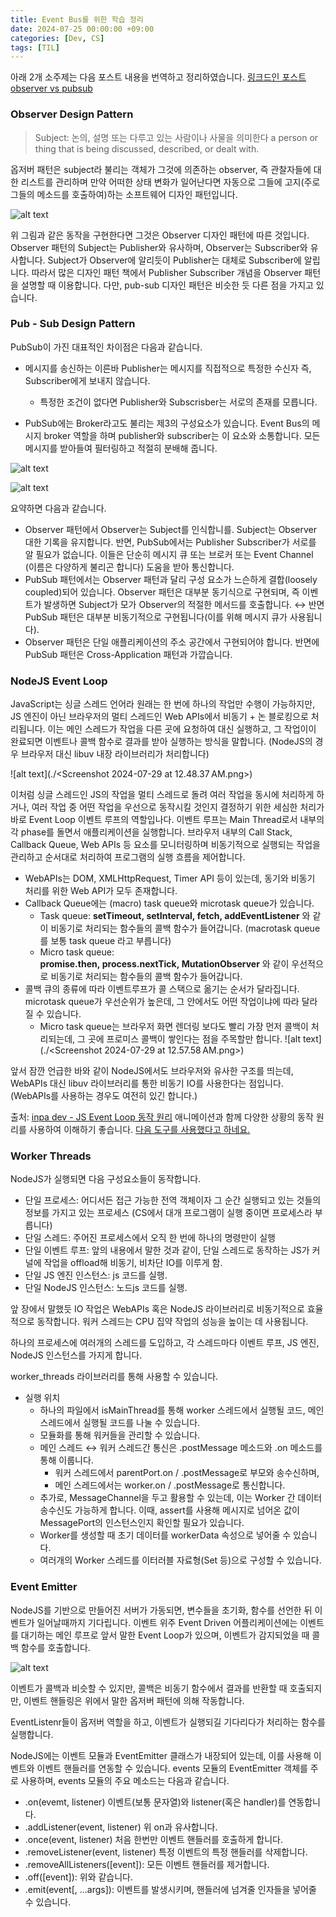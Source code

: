 ```yaml
---
title: Event Bus를 위한 학습 정리
date: 2024-07-25 00:00:00 +09:00
categories: [Dev, CS]
tags: [TIL]
---
```


아래 2개 소주제는 다음 포스트 내용을 번역하고 정리하였습니다. [링크드인 포스트 observer vs pubsub](https://www.linkedin.com/pulse/observer-vs-pub-sub-pattern-ahmed-shamim-hassan-s0yrc/)

### Observer Design Pattern

> Subject: 논의, 설명 또는 다루고 있는 사람이나 사물을 의미한다 a person or thing that is being discussed, described, or dealt with.

옵저버 패턴은 subject라 불리는 객체가 그것에 의존하는 observer, 즉 관찰자들에 대한 리스트를 관리하며 만약 어떠한 상태 변화가 일어난다면 자동으로 그들에 고지(주로 그들의 메소드를 호출하여)하는 소프트웨어 디자인 패턴입니다.

![alt text](./image-2.png)

위 그림과 같은 동작을 구현한다면 그것은 Observer 디자인 패턴에 따른 것입니다. Observer 패턴의 Subject는 Publisher와 유사하며, Observer는 Subscriber와 유사합니다. Subject가 Observer에 알리듯이 Publisher는 대체로 Subscriber에 알립니다. 따라서 많은 디자인 패턴 책에서 Publisher Subscriber 개념을 Observer 패턴을 설명할 때 이용합니다. 다만, pub-sub 디자인 패턴은 비슷한 듯 다른 점을 가지고 있습니다.

### Pub - Sub Design Pattern

PubSub이 가진 대표적인 차이점은 다음과 같습니다.

- 메시지를 송신하는 이른바 Publisher는 메시지를 직접적으로 특정한 수신자 즉, Subscriber에게 보내지 않습니다.

  - 특정한 조건이 없다면 Publisher와 Subscrisber는 서로의 존재를 모릅니다.

- PubSub에는 Broker라고도 불리는 제3의 구성요소가 있습니다. Event Bus의 메시지 broker 역할을 하며 publisher와 subscriber는 이 요소와 소통합니다. 모든 메시지를 받아들여 필터링하고 적절히 분배해 줍니다.

![alt text](./image-3.png)

![alt text](./image-4.png)

요약하면 다음과 같습니다.

- Observer 패턴에서 Observer는 Subject를 인식합니를. Subject는 Observer 대한 기록을 유지합니다. 반면, PubSub에서는 Publisher Subscriber가 서로를 알 필요가 없습니다. 이들은 단순히 메시지 큐 또는 브로커 또는 Event Channel (이름은 다양하게 불리곤 합니다) 도움을 받아 통신합니다.
- PubSub 패턴에서는 Observer 패턴과 달리 구성 요소가 느슨하게 결합(loosely coupled)되어 있습니다. Observer 패턴은 대부분 동기식으로 구현되며, 즉 이벤트가 발생하면 Subject가 모가 Observer의 적절한 메서드를 호출합니다. &harr; 반면 PubSub 패턴은 대부분 비동기적으로 구현됩니다(이를 위해 메시지 큐가 사용됩니다).
- Observer 패턴은 단일 애플리케이션의 주소 공간에서 구현되어야 합니다. 반면에 PubSub 패턴은 Cross-Application 패턴과 가깝습니다.

### NodeJS Event Loop

JavaScript는 싱글 스레드 언어라 원래는 한 번에 하나의 작업만 수행이 가능하지만, JS 엔진이 아닌 브라우저의 멀티 스레드인 Web APIs에서 비동기 + 논 블로킹으로 처리됩니다. 이는 메인 스레드가 작업을 다른 곳에 요청하여 대신 실행하고, 그 작업이이 완료되면 이벤트나 콜백 함수로 결과를 받아 실행하는 방식을 말합니다. (NodeJS의 경우 브라우저 대신 libuv 내장 라이브러리가 처리합니다)

![alt text](./<Screenshot 2024-07-29 at 12.48.37 AM.png>)

이처럼 싱글 스레드인 JS의 작업을 멀티 스레드로 돌려 여러 작업을 동시에 처리하게 하거나, 여러 작업 중 어떤 작업을 우선으로 동작시킬 것인지 결정하기 위한 세심한 처리가 바로 Event Loop 이벤트 루프의 역할입나다. 이벤트 루프는 Main Thread로서 내부의 각 phase를 돌면서 애플리케이션을 실행합니다. 브라우저 내부의 Call Stack, Callback Queue, Web APIs 등 요소를 모니터링하며 비동기적으로 실행되는 작업을 관리하고 순서대로 처리하여 프로그램의 실행 흐름을 제어합니다.

- WebAPIs는 DOM, XMLHttpRequest, Timer API 등이 있는데, 동기와 비동기 처리를 위한 Web API가 모두 존재합니다.
- Callback Queue에는 (macro) task queue와 microtask queue가 있습니다.
  - Task queue: **setTimeout, setInterval, fetch, addEventListener** 와 같이 비동기로 처리되는 함수들의 콜백 함수가 들어갑니다. (macrotask queue를 보통 task queue 라고 부릅니다)
  - Micro task queue: **promise.then, process.nextTick, MutationObserver** 와 같이 우선적으로 비동기로 처리되는 함수들의 콜백 함수가 들어갑니다.
- 콜백 큐의 종류에 따라 이벤트루프가 콜 스택으로 옮기는 순서가 달라집니다. microtask queue가 우선순위가 높은데, 그 안에서도 어떤 작업이냐에 따라 달라질 수 있습니다.
  - Micro task queue는 브라우저 화면 렌더링 보다도 빨리 가장 먼저 콜백이 처리되는데, 그 곳에 프로미스 콜백이 쌓인다는 점을 주목할만 합니다.
    ![alt text](./<Screenshot 2024-07-29 at 12.57.58 AM.png>)

앞서 잠깐 언급한 바와 같이 NodeJS에서도 브라우저와 유사한 구조를 띄는데, WebAPIs 대신 libuv 라이브러리를 통한 비동기 IO를 사용한다는 점입니다. (WebAPIs를 사용하는 경우도 여전히 있긴 합니다.)

출처: [inpa dev - JS Event Loop 동작 원리](https://inpa.tistory.com/entry/%F0%9F%94%84-%EC%9E%90%EB%B0%94%EC%8A%A4%ED%81%AC%EB%A6%BD%ED%8A%B8-%EC%9D%B4%EB%B2%A4%ED%8A%B8-%EB%A3%A8%ED%94%84-%EA%B5%AC%EC%A1%B0-%EB%8F%99%EC%9E%91-%EC%9B%90%EB%A6%AC) 애니메이션과 함께 다양한 상황의 동작 원리를 사용하여 이해하기 좋습니다. [다음 도구를 사용했다고 하네요.](http://latentflip.com/loupe/?code=JC5vbignYnV0dG9uJywgJ2NsaWNrJywgZnVuY3Rpb24gb25DbGljaygpIHsKICAgIHNldFRpbWVvdXQoZnVuY3Rpb24gdGltZXIoKSB7CiAgICAgICAgY29uc29sZS5sb2coJ1lvdSBjbGlja2VkIHRoZSBidXR0b24hJyk7ICAgIAogICAgfSwgMjAwMCk7Cn0pOwoKY29uc29sZS5sb2coIkhpISIpOwoKc2V0VGltZW91dChmdW5jdGlvbiB0aW1lb3V0KCkgewogICAgY29uc29sZS5sb2coIkNsaWNrIHRoZSBidXR0b24hIik7Cn0sIDUwMDApOwoKY29uc29sZS5sb2coIldlbGNvbWUgdG8gbG91cGUuIik7%21%21%21PGJ1dHRvbj5DbGljayBtZSE8L2J1dHRvbj4%3D)

### Worker Threads

NodeJS가 실행되면 다음 구성요소들이 동작합니다.

- 단일 프로세스: 어디서든 접근 가능한 전역 객체이자 그 순간 실행되고 있는 것들의 정보를 가지고 있는 프로세스 (CS에서 대개 프로그램이 실행 중이면 프로세스라 부릅니다)
- 단일 스레드: 주어진 프로세스에서 오직 한 번에 하나의 명령만이 실행
- 단일 이벤트 루프: 앞의 내용에서 말한 것과 같이, 단일 스레드로 동작하는 JS가 커널에 작업을 offload해 비동기, 비차단 IO를 이루게 함.
- 단일 JS 엔진 인스턴스: js 코드를 실행.
- 단일 NodeJS 인스턴스: 노드js 코드를 실행.

앞 장에서 말했듯 IO 작업은 WebAPIs 혹은 NodeJS 라이브러리로 비동기적으로 효율적으로 동작합니다. 워커 스레드는 CPU 집약 작업의 성능을 높이는 데 사용됩니다.

하나의 프로세스에 여러개의 스레드를 도입하고, 각 스레드마다 이벤트 루프, JS 엔진, NodeJS 인스턴스를 가지게 합니다.

worker_threads 라이브러리를 통해 사용할 수 있습니다.

- 실행 위치
  - 하나의 파일에서 isMainThread를 통해 worker 스레드에서 실행될 코드, 메인 스레드에서 실행될 코드를 나눌 수 있습니다.
  - 모듈화를 통해 워커들을 관리할 수 있습니다.
  - 메인 스레드 &harr; 워커 스레드간 통신은 .postMessage 메소드와 .on 메소드를 통해 이룹니다.
    - 워커 스레드에서 parentPort.on / .postMessage로 부모와 송수신하며,
    - 메인 스레드에서는 worker.on / .postMessage로 통신합니다.
  - 추가로, MessageChannel을 두고 활용할 수 있는데, 이는 Worker 간 데이터 송수신도 가능하게 합니다.
    이때, assert를 사용해 메시지로 넘어온 값이 MessagePort의 인스턴스인지 확인할 필요가 있습니다.
  - Worker를 생성할 때 초기 데이터를 workerData 속성으로 넣어줄 수 있습니다.
  - 여러개의 Worker 스레드를 이터러블 자료형(Set 등)으로 구성할 수 있습니다.

### Event Emitter

NodeJS를 기반으로 만들어진 서버가 가동되면, 변수들을 초기화, 함수를 선언한 뒤 이벤트가 일어날때까지 기다립니다. 이벤트 위주 Event Driven 어플리케이션에는 이벤트를 대기하는 메인 루프로 앞서 말한 Event Loop가 있으며, 이벤트가 감지되었을 때 콜백 함수를 호출합니다.

![alt text](./image-5.png)

이벤트가 콜백과 비슷할 수 있지만, 콜백은 비동기 함수에서 결과를 반환할 때 호출되지만, 이벤트 핸들링은 위에서 말한 옵저버 패턴에 의해 작동합니다.

EventListenr들이 옵저버 역할을 하고, 이벤트가 실행되길 기다리다가 처리하는 함수를 실행합니다.

NodeJS에는 이벤트 모듈과 EventEmitter 클래스가 내장되어 있는데, 이를 사용해 이벤트와 이벤트 핸들러를 연동할 수 있습니다. events 모듈의 EventEmitter 객체를 주로 사용하며, events 모듈의 주요 메소드는 다음과 같습니다.

- .on(evemt, listener) 이벤트(보통 문자열)와 listener(혹은 handler)를 연동합니다.
- .addListener(event, listener) 위 on과 유사합니다.
- .once(event, listener) 처음 한번만 이벤트 핸들러를 호출하게 합니다.
- .removeListener(event, listener) 특정 이벤트의 특정 핸들러를 삭제합니다.
- .removeAllListeners([event]): 모든 이벤트 핸들러를 제거합니다.
- .off([event]): 위와 같습니다.
- .emit(event[, ...args]): 이벤트를 발생시키며, 핸들러에 넘겨줄 인자들을 넣어줄 수 있습니다.
